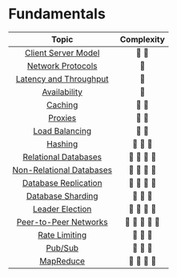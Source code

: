 # Fundamentals

| Topic                                                          | Complexity                              |
| :------------------------------------------------------------: | :-------------------------------------: |
| [Client Server Model](./01-client-server.md)                   | :star2: :star2:                         |
| [Network Protocols](./02-network-protocols.md)                 | :star2:                                 |
| [Latency and Throughput](./03-latency-and-throughput.md)       | :star2:                                 |
| [Availability](./04-availability.md)                           | :star2:                                 |
| [Caching](./05-caching.md)                                     | :star2: :star2:                         |
| [Proxies](./06-proxies.md)                                     | :star2: :star2:                         |
| [Load Balancing](./07-load-balancing.md)                       | :star2: :star2:                         |
| [Hashing](./08-hashing.md)                                     | :star2: :star2: :star2:                 |
| [Relational Databases](./09-relational-databases.md)           | :star2: :star2: :star2: :star2:         |
| [Non-Relational Databases](./10-non-relational-databases.md)   | :star2: :star2: :star2: :star2:         |
| [Database Replication](./11-database-replication.md)           | :star2: :star2: :star2: :star2:         |
| [Database Sharding](./12-database-sharding.md)                 | :star2: :star2: :star2:                 |
| [Leader Election](./13-leader-election.md)                     | :star2: :star2: :star2: :star2:         |
| [Peer-to-Peer Networks](./14-peer-to-peer-networks.md)         | :star2: :star2: :star2: :star2: :star2: |
| [Rate Limiting](./15-rate-limiting.md)                         | :star2: :star2: :star2:                 |
| [Pub/Sub](./16-pub-sub.md)                                     | :star2: :star2: :star2:                 |
| [MapReduce](./17-mapreduce.md)                                 | :star2: :star2: :star2: :star2:         |
